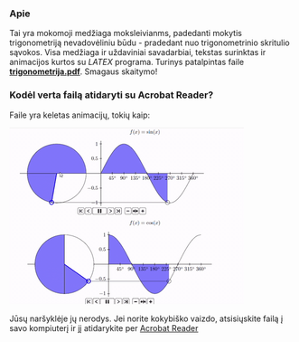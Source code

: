 ### Apie

Tai yra mokomoji medžiaga moksleivianms, padedanti mokytis trigonometriją nevadovėliniu būdu - pradedant nuo trigonometrinio skritulio sąvokos. Visa medžiaga ir uždaviniai savadarbiai, tekstas surinktas ir animacijos kurtos su *LATEX* programa. Turinys patalpintas faile **[trigonometrija.pdf](trigonometrija.pdf)**. Smagaus skaitymo!

### Kodėl verta failą atidaryti su Acrobat Reader?
Faile yra keletas animacijų, tokių kaip:

![](trigonometrija.gif)

Jūsų naršyklėje jų nerodys. Jei norite kokybiško vaizdo, atsisiųskite failą į savo kompiuterį ir jį atidarykite per [Acrobat Reader](https://get.adobe.com/reader/) 



